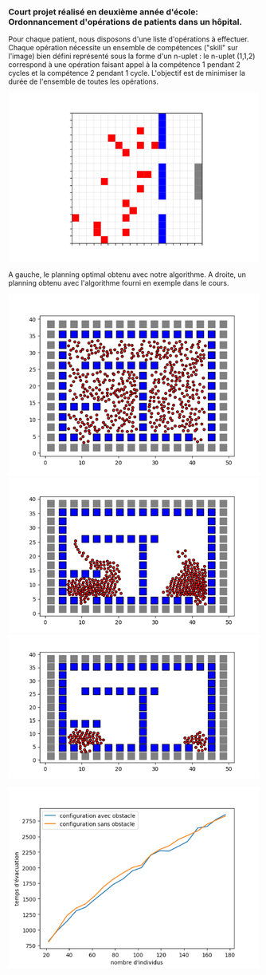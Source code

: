 ### Court projet réalisé en deuxième année d'école: Ordonnancement d'opérations de patients dans un hôpital.

Pour chaque patient, nous disposons d'une liste d'opérations à effectuer. Chaque opération nécessite un ensemble de compétences ("skill" sur l'image) bien défini représenté sous la forme d'un n-uplet : le n-uplet (1,1,2) correspond à une opération faisant appel à la compétence 1 pendant 2 cycles et la compétence 2 pendant 1 cycle.
L'objectif est de minimiser la durée de l'ensemble de toutes les opérations.

![alt text](https://github.com/leobeuque/TIPE-MPSI/blob/main/proba%20de%20tomber%20de%200.1%203.png?raw=true)

A gauche, le planning optimal obtenu avec notre algorithme. A droite, un planning obtenu avec l'algorithme fourni en exemple dans le cours.

![alt text](https://github.com/leobeuque/TIPE-MPSI/blob/main/evacuation%201%201.png?raw=true)
![alt text](https://github.com/leobeuque/TIPE-MPSI/blob/main/evacuation%201%205.png?raw=true)
![alt text](https://github.com/leobeuque/TIPE-MPSI/blob/main/evacuation%201%207.png?raw=true)


![alt text](https://github.com/leobeuque/TIPE-MPSI/blob/main/comparaison%20courbes%20obstacles%2C%20CA%20MARCHE.png?raw=true)
